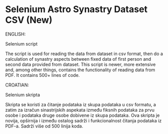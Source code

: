 # Selenium Astro Synastry Dataset CSV (New)

ENGLISH:

Selenium script

The script is used for reading the data from dataset in csv format, then do a calculation
of synastry aspects between fixed data of first person and second data provided from dataset.
This script is newer, more extensive and, among other things, contains the functionality of reading data
from PDF. It contains 500+ lines of code.

CROATIAN:

Selenium skripta

Skripta se koristi za čitanje podataka iz skupa podataka u csv formatu, a zatim za izračun
sinastrijskih aspekata između fiksnih podataka za prvu osobe i podataka druge osobe dobivene 
iz skupa podataka. Ova skripta je novija, opširnija i između ostalog sadrži i funkcionalnost čitanja podataka
iz PDF-a. Sadrži više od 500 linija koda.